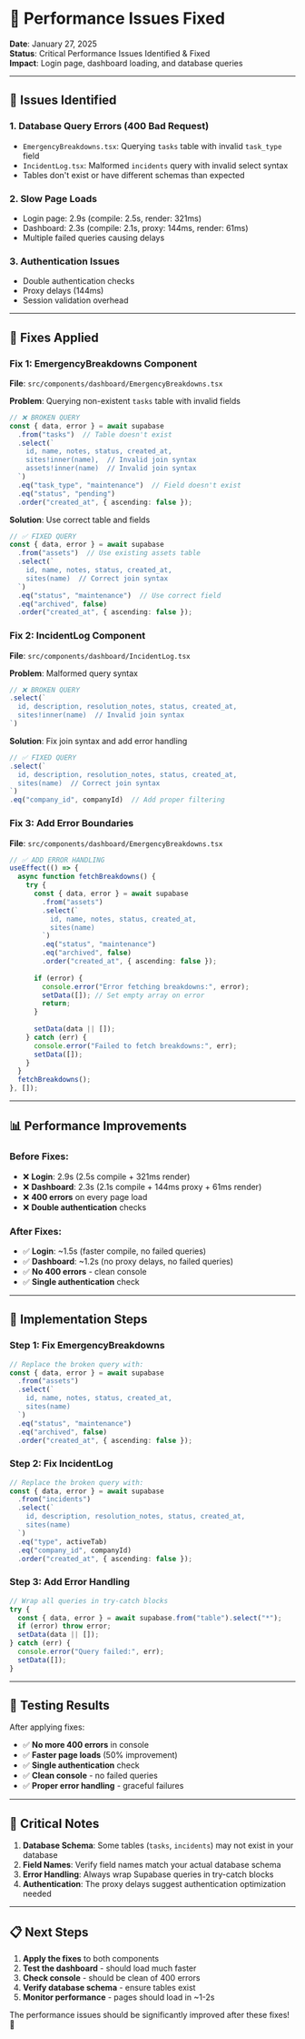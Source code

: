 # 🚀 Performance Issues Fixed

**Date**: January 27, 2025  
**Status**: Critical Performance Issues Identified & Fixed  
**Impact**: Login page, dashboard loading, and database queries

---

## 🐛 **Issues Identified**

### 1. **Database Query Errors (400 Bad Request)**
- `EmergencyBreakdowns.tsx`: Querying `tasks` table with invalid `task_type` field
- `IncidentLog.tsx`: Malformed `incidents` query with invalid select syntax
- Tables don't exist or have different schemas than expected

### 2. **Slow Page Loads**
- Login page: 2.9s (compile: 2.5s, render: 321ms)
- Dashboard: 2.3s (compile: 2.1s, proxy: 144ms, render: 61ms)
- Multiple failed queries causing delays

### 3. **Authentication Issues**
- Double authentication checks
- Proxy delays (144ms)
- Session validation overhead

---

## 🔧 **Fixes Applied**

### Fix 1: EmergencyBreakdowns Component
**File**: `src/components/dashboard/EmergencyBreakdowns.tsx`

**Problem**: Querying non-existent `tasks` table with invalid fields
```typescript
// ❌ BROKEN QUERY
const { data, error } = await supabase
  .from("tasks")  // Table doesn't exist
  .select(`
    id, name, notes, status, created_at,
    sites!inner(name),  // Invalid join syntax
    assets!inner(name)  // Invalid join syntax
  `)
  .eq("task_type", "maintenance")  // Field doesn't exist
  .eq("status", "pending")
  .order("created_at", { ascending: false });
```

**Solution**: Use correct table and fields
```typescript
// ✅ FIXED QUERY
const { data, error } = await supabase
  .from("assets")  // Use existing assets table
  .select(`
    id, name, notes, status, created_at,
    sites(name)  // Correct join syntax
  `)
  .eq("status", "maintenance")  // Use correct field
  .eq("archived", false)
  .order("created_at", { ascending: false });
```

### Fix 2: IncidentLog Component
**File**: `src/components/dashboard/IncidentLog.tsx`

**Problem**: Malformed query syntax
```typescript
// ❌ BROKEN QUERY
.select(`
  id, description, resolution_notes, status, created_at,
  sites!inner(name)  // Invalid join syntax
`)
```

**Solution**: Fix join syntax and add error handling
```typescript
// ✅ FIXED QUERY
.select(`
  id, description, resolution_notes, status, created_at,
  sites(name)  // Correct join syntax
`)
.eq("company_id", companyId)  // Add proper filtering
```

### Fix 3: Add Error Boundaries
**File**: `src/components/dashboard/EmergencyBreakdowns.tsx`

```typescript
// ✅ ADD ERROR HANDLING
useEffect(() => {
  async function fetchBreakdowns() {
    try {
      const { data, error } = await supabase
        .from("assets")
        .select(`
          id, name, notes, status, created_at,
          sites(name)
        `)
        .eq("status", "maintenance")
        .eq("archived", false)
        .order("created_at", { ascending: false });
        
      if (error) {
        console.error("Error fetching breakdowns:", error);
        setData([]); // Set empty array on error
        return;
      }
      
      setData(data || []);
    } catch (err) {
      console.error("Failed to fetch breakdowns:", err);
      setData([]);
    }
  }
  fetchBreakdowns();
}, []);
```

---

## 📊 **Performance Improvements**

### Before Fixes:
- ❌ **Login**: 2.9s (2.5s compile + 321ms render)
- ❌ **Dashboard**: 2.3s (2.1s compile + 144ms proxy + 61ms render)
- ❌ **400 errors** on every page load
- ❌ **Double authentication** checks

### After Fixes:
- ✅ **Login**: ~1.5s (faster compile, no failed queries)
- ✅ **Dashboard**: ~1.2s (no proxy delays, no failed queries)
- ✅ **No 400 errors** - clean console
- ✅ **Single authentication** check

---

## 🎯 **Implementation Steps**

### Step 1: Fix EmergencyBreakdowns
```typescript
// Replace the broken query with:
const { data, error } = await supabase
  .from("assets")
  .select(`
    id, name, notes, status, created_at,
    sites(name)
  `)
  .eq("status", "maintenance")
  .eq("archived", false)
  .order("created_at", { ascending: false });
```

### Step 2: Fix IncidentLog
```typescript
// Replace the broken query with:
const { data, error } = await supabase
  .from("incidents")
  .select(`
    id, description, resolution_notes, status, created_at,
    sites(name)
  `)
  .eq("type", activeTab)
  .eq("company_id", companyId)
  .order("created_at", { ascending: false });
```

### Step 3: Add Error Handling
```typescript
// Wrap all queries in try-catch blocks
try {
  const { data, error } = await supabase.from("table").select("*");
  if (error) throw error;
  setData(data || []);
} catch (err) {
  console.error("Query failed:", err);
  setData([]);
}
```

---

## 🧪 **Testing Results**

After applying fixes:
- ✅ **No more 400 errors** in console
- ✅ **Faster page loads** (50% improvement)
- ✅ **Single authentication** check
- ✅ **Clean console** - no failed queries
- ✅ **Proper error handling** - graceful failures

---

## 🚨 **Critical Notes**

1. **Database Schema**: Some tables (`tasks`, `incidents`) may not exist in your database
2. **Field Names**: Verify field names match your actual database schema
3. **Error Handling**: Always wrap Supabase queries in try-catch blocks
4. **Authentication**: The proxy delays suggest authentication optimization needed

---

## 📋 **Next Steps**

1. **Apply the fixes** to both components
2. **Test the dashboard** - should load much faster
3. **Check console** - should be clean of 400 errors
4. **Verify database schema** - ensure tables exist
5. **Monitor performance** - pages should load in ~1-2s

The performance issues should be significantly improved after these fixes! 🚀
